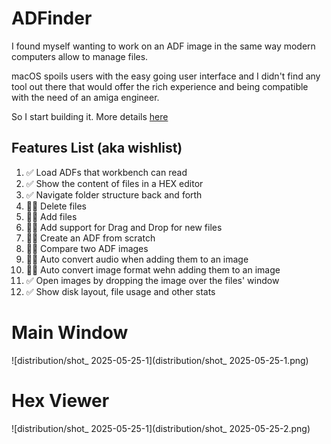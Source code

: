 # ADFinder

I found myself wanting to work on an ADF image in the same way modern computers allow to manage files. 

macOS spoils users with the easy going user interface and I didn't find any tool out there that would offer the rich experience and being compatible with the need of an amiga engineer.

So I start building it. More details [here](https://ginnov.github.io/littlethings/)

## Features List (aka wishlist)

1. ✅ Load ADFs that workbench can read
2. ✅ Show the content of files in a HEX editor
3.  ✅ Navigate folder structure back and forth
4.  👷🏻 Delete files
5. 👷🏻 Add files
6.  👷🏻 Add support for Drag and Drop for new files 
7. 👷🏻 Create an ADF from scratch
8. 👷🏻 Compare two ADF images
9.  👷🏻 Auto convert audio when adding them to an image
10. 👷🏻 Auto convert image format wehn adding them to an image
11. ✅ Open images by dropping the image over the files' window
12.  ✅ Show disk layout, file usage and other stats

# Main Window
![distribution/shot_ 2025-05-25-1](distribution/shot_ 2025-05-25-1.png)

# Hex Viewer
![distribution/shot_ 2025-05-25-1](distribution/shot_ 2025-05-25-2.png)